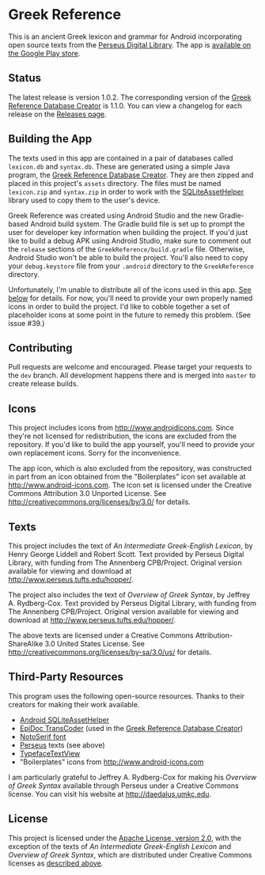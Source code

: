# Greek Reference

This is an ancient Greek lexicon and grammar for Android incorporating open source texts from the [Perseus Digital Library][Perseus]. The app is [available on the Google Play store][Google Play].

## Status

The latest release is version 1.0.2. The corresponding version of the [Greek Reference Database Creator][] is 1.1.0. You can view a changelog for each release on the [Releases page][].

## Building the App

The texts used in this app are contained in a pair of databases called `lexicon.db` and `syntax.db`. These are generated using a simple Java program, the [Greek Reference Database Creator][]. They are then zipped and placed in this project's `assets` directory. The files must be named `lexicon.zip` and `syntax.zip` in order to work with the [SQLiteAssetHelper][Android SQLiteAssetHelper] library used to copy them to the user's device.

Greek Reference was created using Android Studio and the new Gradle-based Android build system. The Gradle build file is set up to prompt the user for developer key information when building the project. If you'd just like to build a debug APK using Android Studio, make sure to comment out the `release` sections of the `GreekReference/build.gradle` file. Otherwise, Android Studio won't be able to build the project. You'll also need to copy your `debug.keystore` file from your `.android` directory to the `GreekReference` directory.

Unfortunately, I'm unable to distribute all of the icons used in this app. [See below](https://github.com/blinskey/greek-reference#icons) for details. For now, you'll need to provide your own properly named icons in order to build the project. I'd like to cobble together a set of placeholder icons at some point in the future to remedy this problem. (See issue #39.)

## Contributing

Pull requests are welcome and encouraged. Please target your requests to the `dev` branch. All development happens there and is merged into `master` to create release builds.

## Icons

This project includes icons from <http://www.androidicons.com>. Since they're not licensed for redistribution, the icons are excluded from the repository. If you'd like to build the app yourself, you'll need to provide your own replacement icons. Sorry for the inconvenience.

The app icon, which is also excluded from the repository, was constructed in part from an icon obtained from the "Boilerplates" icon set available at <http://www.android-icons.com>. The icon set is licensed under the Creative Commons Attribution 3.0 Unported License. See <http://creativecommons.org/licenses/by/3.0/> for details.

## Texts

This project includes the text of *An Intermediate Greek-English Lexicon*, by Henry George Liddell and Robert Scott. Text provided by Perseus Digital Library, with funding from The Annenberg CPB/Project. Original version available for viewing and download at <http://www.perseus.tufts.edu/hopper/>.

The project also includes the text of *Overview of Greek Syntax*, by Jeffrey A. Rydberg-Cox. Text provided by Perseus Digital Library, with funding from The Annenberg CPB/Project. Original version available for viewing and download at <http://www.perseus.tufts.edu/hopper/>.

The above texts are licensed under a Creative Commons Attribution-ShareAlike 3.0 United States License. See <http://creativecommons.org/licenses/by-sa/3.0/us/> for details.

## Third-Party Resources

This program uses the following open-source resources. Thanks to their creators for making their work available.

- [Android SQLiteAssetHelper][]
- [EpiDoc TransCoder][] (used in the [Greek Reference Database Creator][])
- [NotoSerif font][]
- [Perseus][] texts (see above)
- [TypefaceTextView][]
- "Boilerplates" icons from <http://www.android-icons.com>

I am particularly grateful to Jeffrey A. Rydberg-Cox for making his *Overview of Greek Syntax* available through Perseus under a Creative Commons license. You can visit his website at <http://daedalus.umkc.edu>.

## License

This project is licensed under the [Apache License, version 2.0][Apache], with the exception of the texts of *An Intermediate Greek-English Lexicon* and *Overview of Greek Syntax*, which are distributed under Creative Commons licenses as [described above](https://github.com/blinskey/greek-reference#texts).

[Greek Reference Database Creator]: https://github.com/blinskey/greek-reference-database-creator
[Apache]: http://www.apache.org/licenses/LICENSE-2.0
[Android SQLiteAssetHelper]: https://github.com/jgilfelt/android-sqlite-asset-helper
[EpiDoc TransCoder]: http://sourceforge.net/projects/epidoc/files/Transcoder/
[NotoSerif font]: https://code.google.com/p/noto/
[Perseus]: http://www.perseus.tufts.edu
[TypefaceTextView]: http://www.tristanwaddington.com/2012/09/android-textview-with-custom-font-support/
[Google Play]: https://play.google.com/store/apps/details?id=com.benlinskey.greekreference
[Releases page]: https://github.com/blinskey/greek-reference/releases
